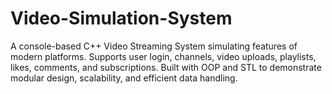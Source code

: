 # Video-Simulation-System
A console-based C++ Video Streaming System simulating features of modern platforms. Supports user login, channels, video uploads, playlists, likes, comments, and subscriptions. Built with OOP and STL to demonstrate modular design, scalability, and efficient data handling.
